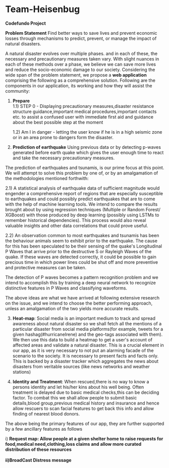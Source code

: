 # Team-Heisenbug

<b>Codefundo Project</b>

<b>Problem Statement</b>
Find better ways to save lives and prevent economic losses through mechanisms to predict, prevent, or manage the impact of natural disasters.

A natural disaster evolves over multiple phases. and in each of these, the necessary and precautionary measures taken vary. With slight nuances in each of these methods over a phase, we believe we can save more lives and reduce the socio-economic damage to our society. Considering the wide span of the problem statement, we propose a <b>web application</b> comprising the following as a comprehensive solution. Following are the components in our application, its working and how they will assist the community:

1) <b>Prepare</b><br> 
	1.1) STEP 0 - Displaying precautionary measures,disaster resistance structure guidance,important medical procedures,important contacts etc. to assist a confused user with immediate first aid and guidance about the best possible step at the moment

	1.2) Am I in danger - letting the user know if he is in a high seismic zone or in an area prone to dangers form the disaster.

2) <b>Prediction of earthquake</b> Using previous data or by detecting p-waves generated before earth quake which gives the user enough time to react and take the necessary precautionary measures.

The prediction of earthquakes and tsunamis, is our prime focus at this point. We will attempt to solve this problem by one of, or by an amalgamation of the methodologies mentioned forthwith: 

2.1) A statistical analysis of earthquake data of sufficient magnitude would engender a comprehensive report of regions that are especially susceptible to earthquakes and could possibly predict earthquakes that are to come with the help of machine learning tools. We intend to compare the results brought about by using regression techniques (Multiple or Random Forest/ XGBoost) with those produced by deep learning (possibly using LSTMs to remember historical  dependencies). This process would also reveal valuable insights and other data correlations that could prove useful.

2.2) An observation common to most earthquakes and tsunamis has been the behaviour animals seem to exhibit prior to the earthquake. The cause for this has been speculated to be their sensing of the quake's Longitudinal P Waves that arrive prior to the destructive S or Rayleigh Waves of the quake. If these waves are detected correctly, it could be possible to gain precious time in which power lines could be shut off and more preventive and protective measures can be taken.

The detection of P waves becomes a pattern recognition problem and we intend to accomplish this by training a deep neural network to recognize distinctive features in P Waves and classifying waveforms. 

The above ideas are what we have arrived at following extensive research on the issue, and we intend to choose the better performing approach, unless an amalgamation of the two yields more accurate results.


3) <b>Heat-map</b>: Social media is an important medium to track and spread awareness about natural disaster so we shall fetch all the mentions of a particular disaster from social media platforms(for example, tweets for a given hashag(#hurricaneIrene) and the geo-tags associated with them). We then use this data to build a heatmap to get a user's account of affected areas and validate a natural disaster. This is a crucial element in our app, as it is very necessary to not put an alarming facade of the scenario to the society. It is necessary to present facts and facts only. This is backed by a disaster tracker which aggregates the news about disasters from veritable sources (like news networks and weather stations)

4) <b>Identity and Treatment</b>: When rescued,there is no way to know a persons identity and let his/her kins about his well being. Often treatment is delayed due to basic medical checks,this can be deciding factor. To combat this we shall allow people to submit basic details,blood group,previous medical history and insurance and hence allow rescuers to scan facial features to get back this info and allow finding of nearest blood donors.

The above being the primary features of our app, they are further supported by a few ancillary features as follows

i) <b>Request map<b>: Allow people at a given shelter home to raise requests for food,medical need,clothing,loss claims and allow more curated distribution of these resources<br><br>
ii)<b>BroadCast Distress message</b>

